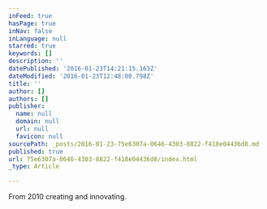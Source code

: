 ```yaml
---
inFeed: true
hasPage: true
inNav: false
inLanguage: null
starred: true
keywords: []
description: ''
datePublished: '2016-01-23T14:21:15.163Z'
dateModified: '2016-01-23T12:48:00.798Z'
title: ''
author: []
authors: []
publisher:
  name: null
  domain: null
  url: null
  favicon: null
sourcePath: _posts/2016-01-23-75e6307a-0646-4303-8822-f418e04436d8.md
published: true
url: 75e6307a-0646-4303-8822-f418e04436d8/index.html
_type: Article

---
```

From 2010 creating and innovating.